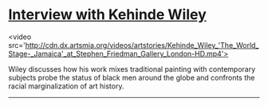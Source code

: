 # [Interview with Kehinde Wiley](http://artsmia.github.io/griot/#/stories/1069)

<video src='http://cdn.dx.artsmia.org/videos/artstories/Kehinde_Wiley_'The_World_Stage-_Jamaica'_at_Stephen_Friedman_Gallery_London-HD.mp4'></video>

Wiley discusses how his work mixes traditional painting with contemporary subjects probe the status of black men around the globe and confronts the racial marginalization of art history.

---
